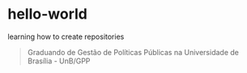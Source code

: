 # hello-world
learning how to create repositories
> Graduando de Gestão de Políticas Públicas na Universidade de Brasília - UnB/GPP
